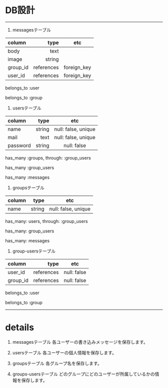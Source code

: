 # DB設計


---
1. messagesテーブル

|column|type|etc|
|:--|--:|:--:|
|body|text||
|image|string||
|group_id|references|foreign_key|
|user_id|references|foreign_key|


belongs_to :user

belongs_to :group

1. usersテーブル

|column|type|etc|
|:--|--:|:--:|
|name|string|null: false, unique|
|mail|text|null: false, unique|
|password|string|null: false|



has_many :groups, through: :group_users

has_many :group_users

has_many :messages

1. groupsテーブル

|column|type|etc|
|:--|--:|:--:|
|name|string|null: false, unique|


has_many: users, through: :group_users

has_many: group_users

has_many: messages


1. group-usersテーブル

|column|type|etc|
|:--|--:|:--:|
|user_id|references|null: false|
|group_id|references|null: false|


belongs_to :user

belongs_to :group

---

# details

1. messagesテーブル
各ユーザーの書き込みメッセージを保存します。

1. usersテーブル
各ユーザーの個人情報を保存します。

1. groupsテーブル
各グループ名を保存します。

1. groups-usersテーブル
どのグループにどのユーザーが所属しているかの情報を保存します。
